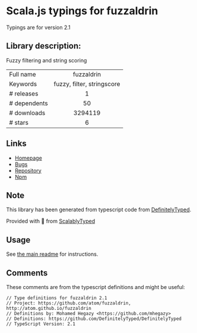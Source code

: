 
# Scala.js typings for fuzzaldrin

Typings are for version 2.1

## Library description:
Fuzzy filtering and string scoring

|                    |                 |
| ------------------ | :-------------: |
| Full name          | fuzzaldrin |
| Keywords           | fuzzy, filter, stringscore |
| # releases         | 1 |
| # dependents       | 50 |
| # downloads        | 3294119 |
| # stars            | 6 |

## Links
- [Homepage](https://github.com/atom/fuzzaldrin#readme)
- [Bugs](https://github.com/atom/fuzzaldrin/issues)
- [Repository](https://github.com/atom/fuzzaldrin)
- [Npm](https://www.npmjs.com/package/fuzzaldrin)
    


## Note
This library has been generated from typescript code from [DefinitelyTyped](https://definitelytyped.org).

Provided with :purple_heart: from [ScalablyTyped](https://github.com/oyvindberg/ScalablyTyped)

## Usage
See [the main readme](../../readme.md) for instructions.

## Comments

These comments are from the typescript definitions and might be useful:
```
// Type definitions for fuzzaldrin 2.1
// Project: https://github.com/atom/fuzzaldrin, http://atom.github.io/fuzzaldrin
// Definitions by: Mohamed Hegazy <https://github.com/mhegazy>
// Definitions: https://github.com/DefinitelyTyped/DefinitelyTyped
// TypeScript Version: 2.1

```

